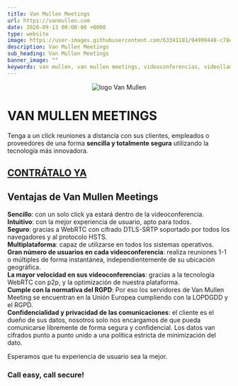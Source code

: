 ```yaml
---
title: Van Mullen Meetings
url: https://vanmullen.com
date: 2020-09-13 00:00:00 +0000
type: website
image: https://user-images.githubusercontent.com/63341181/94999448-c78e1c00-05b9-11eb-9c82-7441b5f91dcb.png
description: Van Mullen Meetings
sub_heading: Van Mullen Meetings
banner_image: ""
keywords: van mullen, van mullen meetings, videoconferencias, videollamadas seguras
---
```


<p style="text-align:center"><img src="https://user-images.githubusercontent.com/63341181/93509647-521b1e00-f920-11ea-8533-3fd59b746765.png" alt="logo Van Mullen"></p>

# VAN MULLEN MEETINGS

Tenga a un click reuniones a distancia con sus clientes, empleados o proveedores de una forma **sencilla y totalmente segura** utilizando la tecnología más innovadora.  

## [CONTRÁTALO YA](https://vanmullen.com/contacto.html "CONTRÁTALO YA")  

## Ventajas de Van Mullen Meetings

**Sencillo**: con un solo click ya estará dentro de la videoconferencia.  
**Intuitivo**: con la mejor experiencia de usuario, apto para todos.  
**Seguro**: gracias a WebRTC con cifrado DTLS-SRTP soportado por todos los navegadores y al protocolo HSTS.  
**Multiplataforma**: capaz de utilizarse en todos los sistemas operativos.  
**Gran número de usuarios en cada videoconferencia**: realiza reuniones 1-1 o múltiples de forma instantánea, independientemente de su ubicación geográfica.  
**La mayor velocidad en sus videoconferencias**: gracias a la tecnología WebRTC con p2p, y la optimización de nuestra plataforma.  
**Cumple con la normativa del RGPD**: Por eso los servidores de Van Mullen Meeting se encuentran en la Unión Europea cumpliendo con la LOPDGDD y el RGPD.  
**Confidencialidad y privacidad de las comunicaciones**: el cliente es el dueño de sus datos, nosotros solo nos encargamos de que pueda comunicarse libremente de forma segura y   confidencial. Los datos van cifrados punto a punto unido a una política estricta de minimización del dato.  

Esperamos que tu experiencia de usuario sea la mejor.  
  
### Call easy, call secure!
